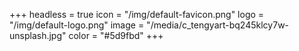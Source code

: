 +++
headless = true
icon = "/img/default-favicon.png"
logo = "/img/default-logo.png"
image = "/media/c_tengyart-bq245klcy7w-unsplash.jpg"
color = "#5d9fbd"
+++

